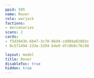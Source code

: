 ```yaml
---
ppid: 505
name: Rover
role: warjack
factions:
- mercenaries
scans: 2
cards:
- f5d3943b-6647-3c70-86d4-cd989a92883c
- 0c571494-233e-3294-b4e9-dfc0b8c76c90

layout: model
title: Rover
disableToc: true
hidden: true
---
```

